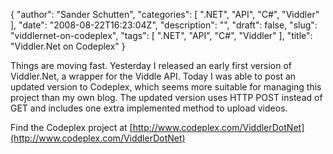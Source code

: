 {
  "author": "Sander Schutten",
  "categories": [
    ".NET",
    "API",
    "C#",
    "Viddler"
  ],
  "date": "2008-08-22T16:23:04Z",
  "description": "",
  "draft": false,
  "slug": "viddlernet-on-codeplex",
  "tags": [
    ".NET",
    "API",
    "C#",
    "Viddler"
  ],
  "title": "Viddler.Net on Codeplex"
}


Things are moving fast. Yesterday I released an early first version of Viddler.Net, a wrapper for the Viddle API. Today I was able to post an updated version to Codeplex, which seems more suitable for managing this project than my own blog. The updated version uses HTTP POST instead of GET and includes one extra implemented method to upload videos.

Find the Codeplex project at [http://www.codeplex.com/ViddlerDotNet](http://www.codeplex.com/ViddlerDotNet)

